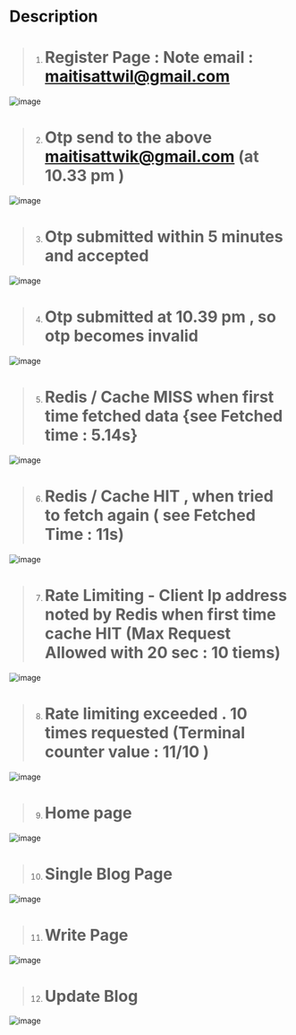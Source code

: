 
# Description 


>1. # Register Page  : Note email : maitisattwil@gmail.com

![image](./img1.png)


>2. # Otp send to the above maitisattwik@gmail.com  (at 10.33 pm )
![image](./im2.png)


>3. # Otp submitted within 5 minutes and accepted 

![image](./im3.png)


>4. # Otp submitted at 10.39 pm , so otp becomes invalid

![image](./im4.png)

>5. # Redis / Cache MISS when first time fetched data {see Fetched time : 5.14s}

![image](./im5.png)


>6. # Redis / Cache HIT , when tried to fetch again ( see Fetched Time : 11s)

![image](./im6.png)

>7. # Rate Limiting - Client Ip address noted by Redis when first time cache HIT (Max Request Allowed with 20 sec : 10 tiems)

![image](./im7.png)

>8. # Rate limiting exceeded . 10 times requested  (Terminal counter value : 11/10 )


![image](./im8.png)


>9. # Home page 

![image](./im11.png)


>10. # Single Blog Page
![image](./im12.png)


>11. # Write Page 

![image](./im13.png)


>12. # Update Blog
![image](./im14.png)


